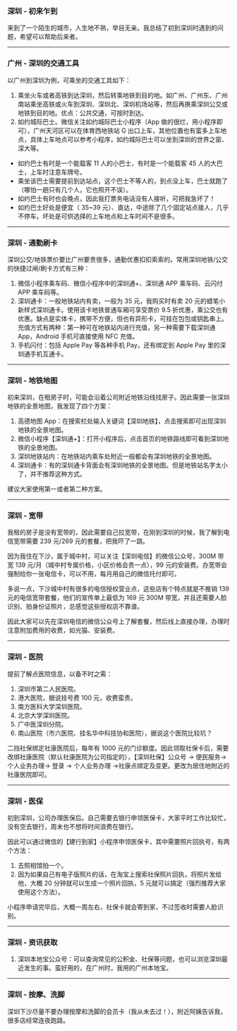 ### 深圳 - 初来乍到
来到了一个陌生的城市，人生地不熟，举目无亲。我总结了初到深圳时遇到的问题，希望可以帮助后来者。

---
### 广州 - 深圳的交通工具
以广州到深圳为例，可乘坐的交通工具如下：
1. 乘坐火车或者高铁到达深圳，然后转乘地铁到目的地。如广州、广州东、广州南站乘坐高铁或火车到深圳、深圳北、深圳机场站等，然后再换乘深圳公交或地铁到目的地。优点：公共交通，可按时到达。
2. 如约城际巴士。微信关注如约城际巴士小程序（App 做的很烂，用小程序即可），广州天河区可以在体育西地铁站 G 出口上车，其他位置也有蛮多上车地点，具体上车地点可以参考小程序，如约城际巴士可以坐到深圳的世界之窗、深大等。
  - 如约巴士有时是一个能载客 11 人的小巴士，有时是一个能载客 45 人的大巴士，上车时注意车牌号。
  - 乘坐该巴士需要提前到达站点，这个巴士不等人的，到点没上车，巴士就跑了（哪怕一趟只有几个人，它也照开不误）。
  - 如约巴士有时也会晚点，因此我打票务电话没有人接听，可把我急坏了！
  - 如约巴士好处是便宜（ 35~39 元）、直达，中途除了几个固定站点接人，几乎不停车。坏处是可供选择的上车地点和上车时间不是很多。

---
### 深圳 - 通勤刷卡
深圳公交/地铁票价要比广州要贵很多，通勤优惠扣扣索索的。常用深圳地铁/公交的快捷过闸/刷卡方式有三种：
1. 微信小程序乘车码、微信小程序中的深圳通+、深圳通 APP 乘车码、云闪付 APP 乘车码等。
2. 深圳通卡：一般地铁站内有卖，一般为 35 元，我购买时有卖 20 元的蜡笔小新样式深圳通卡。使用该卡地铁普通车厢可享受票价 9.5 折优惠，乘公交也有优惠。缺点是实体卡，携带不方便，但也有异形卡，可挂在包包或钥匙串上。充值方式有两种：第一种可在地铁站内进行充值，另一种需要下载深圳通 App，Android 手机可直接使用 NFC 充值。
3. 手机闪付：包括 Apple Pay 等各种手机 Pay，还有绑定到 Apple Pay 里的深圳通手机互通卡。

---
### 深圳 - 地铁地图
初来深圳，在租房子时，可能会沿着公司附近地铁沿线找房子。因此需要一张深圳地铁的全景地图，我发现了四个方案：
1. 高德地图 App：在搜索栏处输入关键词【深圳地铁】，点击搜索即可出现深圳地铁的全景地图。
2. 微信小程序【深圳通+】：打开小程序后，点击首页的地铁路线即可看到深圳地铁的全景地图。
3. 深圳地铁站内：在地铁站内乘车处附近一般都会有深圳地铁的全景地图。
4. 深圳通卡：有的深圳通卡背面会有深圳地铁的全景地图。但是地铁站名字太小了，并不推荐这种方式。

建议大家使用第一或者第二种方案。

---
### 深圳 - 宽带
我租的房子是没有宽带的，因此需要自己拉宽带，在刚到深圳的时候，我了解到电信宽带需要 239 元/269 元的套餐，把我吓了一跳。

因为我住在下沙，属于城中村，可以关注【深圳电信】的微信公众号，300M 带宽 139 元/月（城中村专属价格，小区价格会贵一点），99 元的安装费。办宽带会强制给你一张电信卡，可以不用，每月用自己的微信托付即可。

多说一点，下沙城中村有很多的电信授权营业点，这些店有个特点就是不推销 139 元的电信宽带套餐，他们的宣传单上最低为 169 元 300M 带宽，并且还需要人脸识别、拍身份证照片，总感觉这些授权店不靠谱。

因此大家可以先在深圳电信的微信公众号上了解套餐，然后线上直接办理，办理时注意附加费用的收费，如光猫、安装费。


---
### 深圳 - 医院
提前了解点医院信息，以备不时之需：
1. 深圳市第二人民医院。
2. 港大医院，据说挂号费 100 元，收费蛮贵。
3. 南方医科大学深圳医院。
4. 北京大学深圳医院。
5. 广中医深圳分院。
6. 南山医院（市六医院、挂名华中科技协和医院），据说这个医院比较坑？

二挡社保绑定社康医院后，每年有 1000 元的门诊额度。因此领取社保卡后，需要改绑社康医院（默认社康医院为公司指定的），【深圳社保】公众号 -> 便民服务-> 个人业务办理-> 登录 -> 个人业务办理 ->社康点绑定及变更。更改为居住地附近的社康医院即可。


---
### 深圳 - 医保
初到深圳，公司办理医保后。自己需要去银行申领医保卡，大家平时工作比较忙，没有空去银行，周末也不想将时间浪费在银行。

因此可以通过微信的【建行到家】小程序申领医保卡，其中需要照片回执号，有两个方法：

1. 去照相馆拍一个。
2. 因为如果自己有电子版照片的话，在淘宝上搜索社保照片回执，将照片发给他，大概 20 分钟就可以生成一个照片回执，5 元就可以搞定（强烈推荐大家使用这个方法）。

小程序申请完毕后，大概一周左右，社保卡就会寄到家，不过签收时需要人脸识别。

---
### 深圳 - 资讯获取
1. 深圳本地宝公众号：可以查询常见的公积金、社保等问题，也可以浏览深圳最近发生的事。蛮好用的，在广州时，我用的广州本地宝。

---
### 深圳 - 按摩、洗脚
深圳下沙尽量不要办理按摩和洗脚的会员卡（我从未去过！），附近阿姨告诉我，很多店经常连夜跑路。









